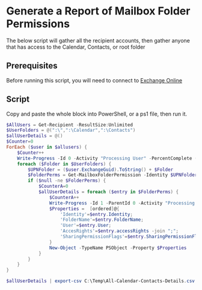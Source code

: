 # Generate a Report of Mailbox Folder Permissions

The below script will gather all the recipient accounts, then gather anyone that has access to the Calendar, Contacts, or root folder

## Prerequisites

Before running this script, you will need to connect to [Exchange Online](../1%20Global/ExchangeOnlineManagement.md)

## Script

Copy and paste the whole block into PowerShell, or a ps1 file, then run it.

```PowerShell
$AllUsers = Get-Recipient -ResultSize:Unlimited
$UserFolders = @(":\",":\Calendar",":\Contacts")
$allUserDetails = @()
$Counter=0
ForEach ($user in $allusers) {
    $Counter++
    Write-Progress -Id 0 -Activity "Processing User" -PercentComplete (($Counter / $allusers.count) * 100)
    foreach ($Folder in $UserFolders) {
        $UPNFolder = ($user.ExchangeGuid).ToString() + $Folder
        $FolderPerms = Get-MailboxFolderPermission -Identity $UPNFolder
        if ($null -ne $FolderPerms) {
            $CounterA=0
            $allUserDetails = foreach ($entry in $FolderPerms) {
                $CounterA++
                Write-Progress -Id 1 -ParentId 0 -Activity "Processing Folder" -PercentComplete (($CounterA / $FolderPerms.count) * 100)
                $Properties =  [ordered]@{
                    'Identity'=$entry.Identity;
                    'FolderName'=$entry.FolderName;
                    'User'=$entry.User;
                    'AccesRights'=$entry.accessRights -join ";";
                    'SharingPermissionFlags'=$entry.SharingPermissionFlags
                }
                New-Object -TypeName PSObject -Property $Properties
            }
        }
    }
}

$allUserDetails | export-csv C:\Temp\All-Calendar-Contacts-Details.csv -NoTypeInformation
```
